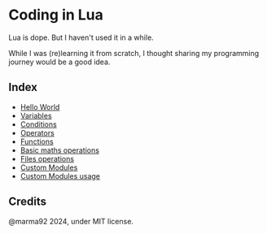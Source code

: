# Coding in Lua

Lua is dope. But I haven't used it in a while.

While I was (re)learning it from scratch, I thought sharing my programming journey would be a good idea.

## Index

* [Hello World](./hello.lua)
* [Variables](./vars.lua)
* [Conditions](./conds.lua)
* [Operators](./oper.lua)
* [Functions](./funcs.lua)
* [Basic maths operations](./maths.lua)
* [Files operations](./files.lua)
* [Custom Modules](./modules1.lua)
* [Custom Modules usage](./modules2.lua)

## Credits

@marma92 2024, under MIT license.
